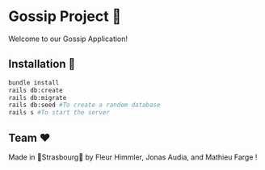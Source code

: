 # Gossip Project :mega:

Welcome to our Gossip Application! 

## Installation :wrench:

```bash
bundle install
rails db:create
rails db:migrate
rails db:seed #To create a random database
rails s #To start the server
```

## Team  :heart:

Made in 🥨Strasbourg:beer: by Fleur Himmler, Jonas Audia, and Mathieu Farge ! 
